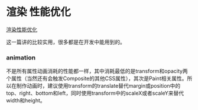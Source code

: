# 渲染 性能优化

[渲染性能优化](http://www.wdshare.org/article/5770ed9753c50d1a18f64a97)

这一篇讲的比较实用，很多都是在开发中能用到的。


### animation
不是所有属性动画消耗的性能都一样，其中消耗最低的是transform和opacity两个属性（当然还有会触发Composite的其他CSS属性），其次是Paint相关属性。所以在制作动画时，建议使用transform的translate替代margin或position中的top、right、bottom和left，同时使用transform中的scaleX或者scaleY来替代width和height。

